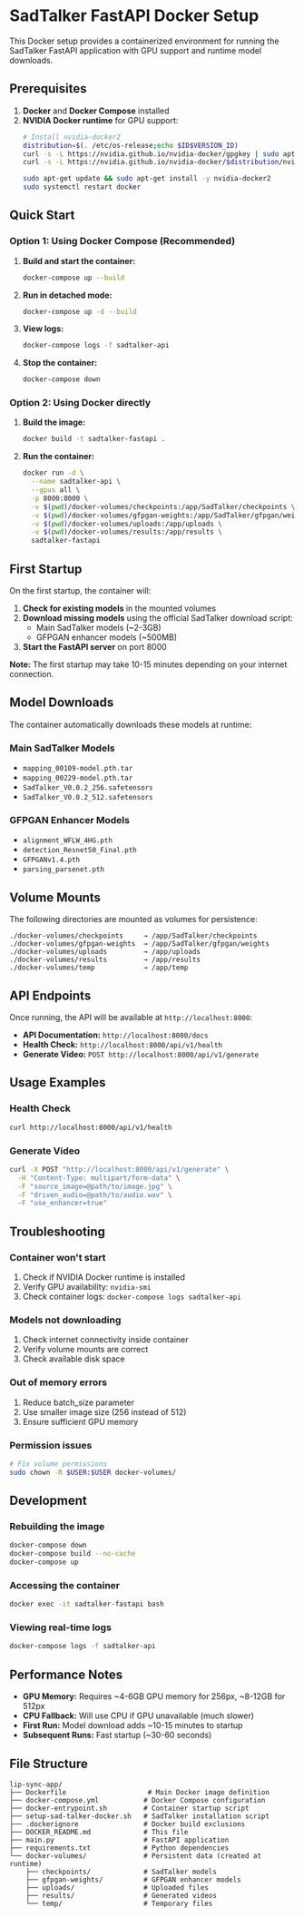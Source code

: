 # SadTalker FastAPI Docker Setup

This Docker setup provides a containerized environment for running the SadTalker FastAPI application with GPU support and runtime model downloads.

## Prerequisites

1. **Docker** and **Docker Compose** installed
2. **NVIDIA Docker runtime** for GPU support:
   ```bash
   # Install nvidia-docker2
   distribution=$(. /etc/os-release;echo $ID$VERSION_ID)
   curl -s -L https://nvidia.github.io/nvidia-docker/gpgkey | sudo apt-key add -
   curl -s -L https://nvidia.github.io/nvidia-docker/$distribution/nvidia-docker.list | sudo tee /etc/apt/sources.list.d/nvidia-docker.list
   
   sudo apt-get update && sudo apt-get install -y nvidia-docker2
   sudo systemctl restart docker
   ```

## Quick Start

### Option 1: Using Docker Compose (Recommended)

1. **Build and start the container:**
   ```bash
   docker-compose up --build
   ```

2. **Run in detached mode:**
   ```bash
   docker-compose up -d --build
   ```

3. **View logs:**
   ```bash
   docker-compose logs -f sadtalker-api
   ```

4. **Stop the container:**
   ```bash
   docker-compose down
   ```

### Option 2: Using Docker directly

1. **Build the image:**
   ```bash
   docker build -t sadtalker-fastapi .
   ```

2. **Run the container:**
   ```bash
   docker run -d \
     --name sadtalker-api \
     --gpus all \
     -p 8000:8000 \
     -v $(pwd)/docker-volumes/checkpoints:/app/SadTalker/checkpoints \
     -v $(pwd)/docker-volumes/gfpgan-weights:/app/SadTalker/gfpgan/weights \
     -v $(pwd)/docker-volumes/uploads:/app/uploads \
     -v $(pwd)/docker-volumes/results:/app/results \
     sadtalker-fastapi
   ```

## First Startup

On the first startup, the container will:

1. **Check for existing models** in the mounted volumes
2. **Download missing models** using the official SadTalker download script:
   - Main SadTalker models (~2-3GB)
   - GFPGAN enhancer models (~500MB)
3. **Start the FastAPI server** on port 8000

**Note:** The first startup may take 10-15 minutes depending on your internet connection.

## Model Downloads

The container automatically downloads these models at runtime:

### Main SadTalker Models
- `mapping_00109-model.pth.tar`
- `mapping_00229-model.pth.tar`
- `SadTalker_V0.0.2_256.safetensors`
- `SadTalker_V0.0.2_512.safetensors`

### GFPGAN Enhancer Models
- `alignment_WFLW_4HG.pth`
- `detection_Resnet50_Final.pth`
- `GFPGANv1.4.pth`
- `parsing_parsenet.pth`

## Volume Mounts

The following directories are mounted as volumes for persistence:

```
./docker-volumes/checkpoints     → /app/SadTalker/checkpoints
./docker-volumes/gfpgan-weights  → /app/SadTalker/gfpgan/weights
./docker-volumes/uploads         → /app/uploads
./docker-volumes/results         → /app/results
./docker-volumes/temp            → /app/temp
```

## API Endpoints

Once running, the API will be available at `http://localhost:8000`:

- **API Documentation:** `http://localhost:8000/docs`
- **Health Check:** `http://localhost:8000/api/v1/health`
- **Generate Video:** `POST http://localhost:8000/api/v1/generate`

## Usage Examples

### Health Check
```bash
curl http://localhost:8000/api/v1/health
```

### Generate Video
```bash
curl -X POST "http://localhost:8000/api/v1/generate" \
  -H "Content-Type: multipart/form-data" \
  -F "source_image=@path/to/image.jpg" \
  -F "driven_audio=@path/to/audio.wav" \
  -F "use_enhancer=true"
```

## Troubleshooting

### Container won't start
1. Check if NVIDIA Docker runtime is installed
2. Verify GPU availability: `nvidia-smi`
3. Check container logs: `docker-compose logs sadtalker-api`

### Models not downloading
1. Check internet connectivity inside container
2. Verify volume mounts are correct
3. Check available disk space

### Out of memory errors
1. Reduce batch_size parameter
2. Use smaller image size (256 instead of 512)
3. Ensure sufficient GPU memory

### Permission issues
```bash
# Fix volume permissions
sudo chown -R $USER:$USER docker-volumes/
```

## Development

### Rebuilding the image
```bash
docker-compose down
docker-compose build --no-cache
docker-compose up
```

### Accessing the container
```bash
docker exec -it sadtalker-fastapi bash
```

### Viewing real-time logs
```bash
docker-compose logs -f sadtalker-api
```

## Performance Notes

- **GPU Memory:** Requires ~4-6GB GPU memory for 256px, ~8-12GB for 512px
- **CPU Fallback:** Will use CPU if GPU unavailable (much slower)
- **First Run:** Model download adds ~10-15 minutes to startup
- **Subsequent Runs:** Fast startup (~30-60 seconds)

## File Structure

```
lip-sync-app/
├── Dockerfile                    # Main Docker image definition
├── docker-compose.yml           # Docker Compose configuration
├── docker-entrypoint.sh         # Container startup script
├── setup-sad-talker-docker.sh   # SadTalker installation script
├── .dockerignore                # Docker build exclusions
├── DOCKER_README.md             # This file
├── main.py                      # FastAPI application
├── requirements.txt             # Python dependencies
└── docker-volumes/              # Persistent data (created at runtime)
    ├── checkpoints/             # SadTalker models
    ├── gfpgan-weights/          # GFPGAN enhancer models
    ├── uploads/                 # Uploaded files
    ├── results/                 # Generated videos
    └── temp/                    # Temporary files
